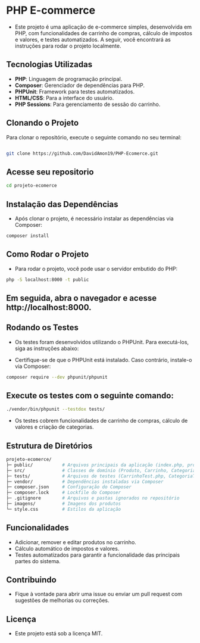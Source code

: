 # PHP E-commerce

- Este projeto é uma aplicação de e-commerce simples, desenvolvida em PHP, com funcionalidades de carrinho de compras, cálculo de impostos e valores, e testes automatizados. A seguir, você encontrará as instruções para rodar o projeto localmente.

## Tecnologias Utilizadas

- **PHP**: Linguagem de programação principal.
- **Composer**: Gerenciador de dependências para PHP.
- **PHPUnit**: Framework para testes automatizados.
- **HTML/CSS**: Para a interface do usuário.
- **PHP Sessions**: Para gerenciamento de sessão do carrinho.

## Clonando o Projeto
Para clonar o repositório, execute o seguinte comando no seu terminal:

```bash

git clone https://github.com/DavidAmon19/PHP-Ecomerce.git

```

## Acesse seu repositorio

```bash
cd projeto-ecomerce

```


## Instalação das Dependências
- Após clonar o projeto, é necessário instalar as dependências via Composer:

``` bash
composer install

```

## Como Rodar o Projeto

- Para rodar o projeto, você pode usar o servidor embutido do PHP:

```bash
php -S localhost:8000 -t public

```

## Em seguida, abra o navegador e acesse http://localhost:8000.

## Rodando os Testes
- Os testes foram desenvolvidos utilizando o PHPUnit. Para executá-los, siga as instruções abaixo:

- Certifique-se de que o PHPUnit está instalado. Caso contrário, instale-o via Composer:

```bash
composer require --dev phpunit/phpunit

```

## Execute os testes com o seguinte comando:

```bash
./vendor/bin/phpunit --testdox tests/

```

- Os testes cobrem funcionalidades de carrinho de compras, cálculo de valores e criação de categorias.

## Estrutura de Diretórios

```bash
projeto-ecomerce/
├─ public/           # Arquivos principais da aplicação (index.php, produtos.php, resumo.php)
├─ src/              # Classes de domínio (Produto, Carrinho, Categoria)
├─ tests/            # Arquivos de testes (CarrinhoTest.php, CategoriaTest.php)
├─ vendor/           # Dependências instaladas via Composer
├─ composer.json     # Configuração do Composer
├─ composer.lock     # Lockfile do Composer
├─ .gitignore        # Arquivos e pastas ignorados no repositório
├─ imagens/          # Imagens dos produtos
└─ style.css         # Estilos da aplicação
```

## Funcionalidades
- Adicionar, remover e editar produtos no carrinho.
- Cálculo automático de impostos e valores.
- Testes automatizados para garantir a funcionalidade das principais partes do sistema.

## Contribuindo
- Fique à vontade para abrir uma issue ou enviar um pull request com sugestões de melhorias ou correções.

## Licença
- Este projeto está sob a licença MIT.
